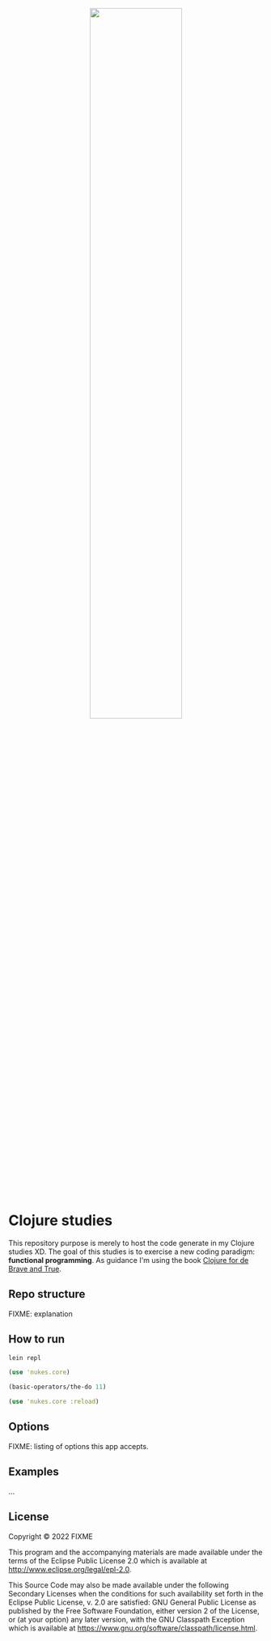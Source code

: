 <p align=center>
<img src="https://www.braveclojure.com/assets/images/layout/logo-web-teal-dark.png" width=60%/>
</p>

# Clojure studies

This repository purpose is merely to host the code generate in my Clojure studies XD. The goal of this studies is to exercise a new coding paradigm: **functional programming**. As guidance I'm using the book [Clojure for de Brave and True](https://www.braveclojure.com/foreword/).

## Repo structure

FIXME: explanation

## How to run

```bash
lein repl
```

```clojure
(use 'nukes.core)
```

```clojure
(basic-operators/the-do 11)
```

```clojure
(use 'nukes.core :reload)
```

## Options

FIXME: listing of options this app accepts.

## Examples

...

## License

Copyright © 2022 FIXME

This program and the accompanying materials are made available under the
terms of the Eclipse Public License 2.0 which is available at
http://www.eclipse.org/legal/epl-2.0.

This Source Code may also be made available under the following Secondary
Licenses when the conditions for such availability set forth in the Eclipse
Public License, v. 2.0 are satisfied: GNU General Public License as published by
the Free Software Foundation, either version 2 of the License, or (at your
option) any later version, with the GNU Classpath Exception which is available
at https://www.gnu.org/software/classpath/license.html.
